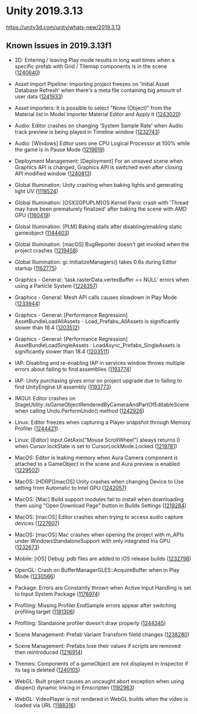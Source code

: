 # Unity 2019.3.13
https://unity3d.com/unity/whats-new/2019.3.13

## Known Issues in 2019.3.13f1

<ul>
<li><p>2D: Entering / leaving Play mode results in long wait times when a specific prefab with Grid / Tilemap components is in the scene (<a href="https://issuetracker.unity3d.com/issues/entering-slash-leaving-play-mode-results-in-long-wait-times-when-a-specific-prefab-with-grid-slash-tilemap-components-is-in-the-scene">1240640</a>)</p></li>
<li><p>Asset Import Pipeline: Importing project freezes on 'Initial Asset Database Refresh' when there's a meta file containing big amount of user data (<a href="https://issuetracker.unity3d.com/issues/importing-project-freezes-on-initial-asset-database-refresh-when-theres-a-meta-file-containing-big-amount-of-user-data">1241933</a>)</p></li>
<li><p>Asset Importers: It is possible to select "None (Object)" from the Material list in Model Importer Material Editor and Apply it (<a href="https://issuetracker.unity3d.com/issues/it-is-possible-to-select-none-object-from-the-material-list-in-model-importer-material-editor-and-apply-it">1243020</a>)</p></li>
<li><p>Audio:  Editor crashes on changing 'System Sample Rate' when Audio track preview is being played in Timeline window (<a href="https://issuetracker.unity3d.com/issues/audio-editor-crashes-on-changing-system-sample-rate-when-audio-track-preview-is-being-played-in-timeline-window">1232743</a>)</p></li>
<li><p>Audio: [Windows] Editor uses one CPU Logical Processor at 100% while the game is in Pause Mode (<a href="https://issuetracker.unity3d.com/issues/editor-uses-one-cpu-logical-processor-at-100-percent-while-the-game-is-paused">1219619</a>)</p></li>
<li><p>Deployment Management: [Deployment] For an unsaved scene when Graphics API is changed, Graphics API is switched even after closing API modified window (<a href="https://issuetracker.unity3d.com/issues/deployment-for-an-unsaved-scene-when-graphics-api-is-changed-graphics-api-is-switched-even-after-closing-api-modified-window">1240813</a>)</p></li>
<li><p>Global Illumination: Unity crashing when baking lights and generating light UV (<a href="https://issuetracker.unity3d.com/issues/unity-crashing-when-baking-lights-and-generating-light-uv">1118524</a>)</p></li>
<li><p>Global Illumination: [OSX][GPUPLM]OS Kernel Panic crash with 'Thread may have been prematurely finalized' after baking the scene with AMD GPU (<a href="https://issuetracker.unity3d.com/issues/osx-gpuplm-kernel-panic-slash-editor-crash-with-thread-may-have-been-prematurely-finalized-after-baking-the-scene-with-amd-gpu">1160419</a>)</p></li>
<li><p>Global Illumination: [PLM] Baking stalls after disabling/enabling static gameobject (<a href="https://issuetracker.unity3d.com/issues/plm-baking-stalls-after-disabling-slash-enabling-static-gameobject">1144403</a>)</p></li>
<li><p>Global Illumination: [macOS] BugReporter doesn't get invoked when the project crashes (<a href="https://issuetracker.unity3d.com/issues/macos-bugreporter-doesnt-get-invoked-when-the-project-crashes">1219458</a>)</p></li>
<li><p>Global Illumination: gi::InitializeManagers() takes 0.6s during Editor startup (<a href="https://issuetracker.unity3d.com/issues/gi-initializemanagers-takes-0-dot-4s-during-editor-startup">1162775</a>)</p></li>
<li><p>Graphics - General:  'task.rasterData.vertexBuffer == NULL' errors when using a Particle System (<a href="https://issuetracker.unity3d.com/issues/task-dot-rasterdata-dot-vertexbuffer-equals-equals-null-errors-when-using-a-particle-system">1226357</a>)</p></li>
<li><p>Graphics - General: Mesh API calls causes slowdown in Play Mode (<a href="https://issuetracker.unity3d.com/issues/mesh-api-calls-causes-slowdown-in-play-mode">1233944</a>)</p></li>
<li><p>Graphics - General: [Performance Regression] AssetBundleLoadAllAssets - Load_Prefabs_AllAssets is significantly slower than 18.4 (<a href="https://issuetracker.unity3d.com/issues/performance-regression-assetbundleloadallassets-load-prefabs-allassets-is-significantly-slower-than-18-dot-4">1203512</a>)</p></li>
<li><p>Graphics - General: [Performance Regression] AssetBundleLoadSingleAssets : LoadAsync_Prefabs_SingleAssets is significantly slower than 18.4 (<a href="https://issuetracker.unity3d.com/issues/assetbundleloadsingleassets-loadasync-prefabs-singleassets-is-significantly-slower-than-18-dot-4">1203511</a>)</p></li>
<li><p>IAP: Disabling and re-enabling IAP in services window throws multiple errors about failing to find assemblies (<a href="https://issuetracker.unity3d.com/issues/disabling-and-re-enabling-iap-in-services-window-throws-multiple-errors-about-failing-to-find-assemblies">1193774</a>)</p></li>
<li><p>IAP: Unity purchasing gives error on project upgrade due to failing to find UnityEngine.UI assembly (<a href="https://issuetracker.unity3d.com/issues/unity-purchasing-fails-to-load-due-to-failing-to-find-unityengine-dot-ui-assembly">1193773</a>)</p></li>
<li><p>IMGUI: Editor crashes on StageUtility::IsGameObjectRenderedByCameraAndPartOfEditableScene when calling Undo.PerformUndo() method (<a href="https://issuetracker.unity3d.com/issues/editor-crashes-on-stageutility-isgameobjectrenderedbycameraandpartofeditablescene-when-calling-undo-dot-performundo-method">1242926</a>)</p></li>
<li><p>Linux:  Editor freezes when capturing a Player snapshot through Memory Profiler (<a href="https://issuetracker.unity3d.com/issues/linux-editor-freezes-when-capturing-a-player-snapshot-through-memory-profiler">1244421</a>)</p></li>
<li><p>Linux:  [Editor] Input.GetAxis("Mouse ScrollWheel") always returns 0 when Cursor.lockState is set to CursorLockMode.Locked (<a href="https://issuetracker.unity3d.com/issues/linux-editor-input-dot-getaxis-mouse-scrollwheel-always-returns-0-when-cursor-dot-lockstate-is-set-to-cursorlockmode-dot-locked">1219781</a>)</p></li>
<li><p>MacOS:  Editor is leaking memory when Aura Camera component is attached to a GameObject in the scene and Aura preview is enabled (<a href="https://issuetracker.unity3d.com/issues/macos-editor-is-leaking-memory-when-aura-camera-component-is-attached-to-a-gameobject-in-the-scene-and-aura-preview-is-enabled">1229502</a>)</p></li>
<li><p>MacOS: [HDRP][macOS] Unity crashes when changing Device to Use setting from Automatic to Intel GPU (<a href="https://issuetracker.unity3d.com/issues/hdrp-macos-unity-crashes-when-changing-device-to-use-setting-from-automatic-to-intel-gpu">1242057</a>)</p></li>
<li><p>MacOS: [Mac] Build support modules fail to install when downloading them using "Open Download Page" button in Builds Settings (<a href="https://issuetracker.unity3d.com/issues/mac-build-support-modules-fail-to-install-when-downloading-them-using-open-download-page-button-in-builds-settings">1219284</a>)</p></li>
<li><p>MacOS: [macOS] Editor crashes when trying to access audio capture devices (<a href="https://issuetracker.unity3d.com/issues/macos-editor-crashes-when-trying-to-access-audio-capture-devices">1227607</a>)</p></li>
<li><p>MacOS: [macOS] Mac crashes when opening the project with m_APIs under WindowsStandaloneSupport with only integrated Iris GPU (<a href="https://issuetracker.unity3d.com/issues/macos-mac-crashes-when-opening-the-project-with-m-apis-under-windowsstandalonesupport-with-only-integrated-iris-gpu">1232673</a>)</p></li>
<li><p>Mobile: [iOS] Debug .pdb files are added to iOS release builds (<a href="https://issuetracker.unity3d.com/issues/ios-debug-pdb-files-are-added-to-ios-release-builds">1232798</a>)</p></li>
<li><p>OpenGL:  Crash on BufferManagerGLES::AcquireBuffer when in Play Mode (<a href="https://issuetracker.unity3d.com/issues/opengl-crash-on-buffermanagergles-acquirebuffer-when-in-play-mode">1230566</a>)</p></li>
<li><p>Package: Errors are Constantly thrown when Active Input Handling is set to Input System Package (<a href="https://issuetracker.unity3d.com/issues/urp-errors-are-constantly-thrown-when-active-input-handling-is-set-to-input-system-package">1176974</a>)</p></li>
<li><p>Profiling: Missing Profiler.EndSample errors appear after switching profiling target (<a href="https://issuetracker.unity3d.com/issues/missing-profiler-dot-endsample-errors-appear-after-switching-profiling-target">1181306</a>)</p></li>
<li><p>Profiling: Standalone profiler doesn't draw properly (<a href="https://issuetracker.unity3d.com/issues/standalone-profiler-doesnt-draw-properly">1244345</a>)</p></li>
<li><p>Scene Management: Prefab Variant Transform fileId changes (<a href="https://issuetracker.unity3d.com/issues/prefab-variant-transform-fileid-changes">1238280</a>)</p></li>
<li><p>Scene Management: Prefabs lose their values if scripts are removed then reintroduced (<a href="https://issuetracker.unity3d.com/issues/prefabs-lose-their-values-if-scripts-are-removed-then-reintroduced">1216914</a>)</p></li>
<li><p>Themes:  Components of a gameObject are not displayed in Inspector if its tag is deleted (<a href="https://issuetracker.unity3d.com/issues/themes-components-of-a-gameobject-are-not-displayed-in-inspector-if-its-tag-is-deleted">1240105</a>)</p></li>
<li><p>WebGL:  Built project causes an uncaught abort exception when using dlopen() dynamic linking in Emscripten (<a href="https://issuetracker.unity3d.com/issues/webgl-built-project-causes-an-uncaught-abort-exception-when-using-dlopen-dynamic-linking-in-emscripten">1192963</a>)</p></li>
<li><p>WebGL:  VideoPlayer is not rendered in WebGL builds when the video is loaded via URL (<a href="https://issuetracker.unity3d.com/issues/webgl-videoplayer-is-not-rendered-in-webgl-builds-when-the-video-is-loaded-via-url">1188316</a>)</p></li>
</ul>
